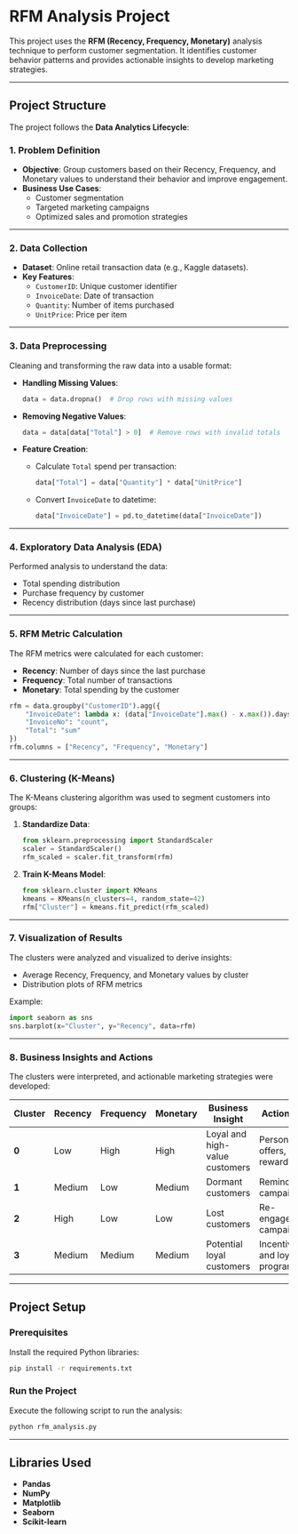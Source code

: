 # RFM Analysis Project

This project uses the **RFM (Recency, Frequency, Monetary)** analysis technique to perform customer segmentation. It identifies customer behavior patterns and provides actionable insights to develop marketing strategies.

---

## Project Structure

The project follows the **Data Analytics Lifecycle**:

### 1. **Problem Definition**

- **Objective**: Group customers based on their Recency, Frequency, and Monetary values to understand their behavior and improve engagement.
- **Business Use Cases**:
  - Customer segmentation
  - Targeted marketing campaigns
  - Optimized sales and promotion strategies

---

### 2. **Data Collection**

- **Dataset**: Online retail transaction data (e.g., Kaggle datasets).
- **Key Features**:
  - `CustomerID`: Unique customer identifier
  - `InvoiceDate`: Date of transaction
  - `Quantity`: Number of items purchased
  - `UnitPrice`: Price per item

---

### 3. **Data Preprocessing**

Cleaning and transforming the raw data into a usable format:

- **Handling Missing Values**:

  ```python
  data = data.dropna()  # Drop rows with missing values
  ```

- **Removing Negative Values**:

  ```python
  data = data[data["Total"] > 0]  # Remove rows with invalid totals
  ```

- **Feature Creation**:
  - Calculate `Total` spend per transaction:
    ```python
    data["Total"] = data["Quantity"] * data["UnitPrice"]
    ```
  - Convert `InvoiceDate` to datetime:
    ```python
    data["InvoiceDate"] = pd.to_datetime(data["InvoiceDate"])
    ```

---

### 4. **Exploratory Data Analysis (EDA)**

Performed analysis to understand the data:

- Total spending distribution
- Purchase frequency by customer
- Recency distribution (days since last purchase)

---

### 5. **RFM Metric Calculation**

The RFM metrics were calculated for each customer:

- **Recency**: Number of days since the last purchase
- **Frequency**: Total number of transactions
- **Monetary**: Total spending by the customer

```python
rfm = data.groupby("CustomerID").agg({
    "InvoiceDate": lambda x: (data["InvoiceDate"].max() - x.max()).days,
    "InvoiceNo": "count",
    "Total": "sum"
})
rfm.columns = ["Recency", "Frequency", "Monetary"]
```

---

### 6. **Clustering (K-Means)**

The K-Means clustering algorithm was used to segment customers into groups:

1. **Standardize Data**:

   ```python
   from sklearn.preprocessing import StandardScaler
   scaler = StandardScaler()
   rfm_scaled = scaler.fit_transform(rfm)
   ```

2. **Train K-Means Model**:
   ```python
   from sklearn.cluster import KMeans
   kmeans = KMeans(n_clusters=4, random_state=42)
   rfm["Cluster"] = kmeans.fit_predict(rfm_scaled)
   ```

---

### 7. **Visualization of Results**

The clusters were analyzed and visualized to derive insights:

- Average Recency, Frequency, and Monetary values by cluster
- Distribution plots of RFM metrics

Example:

```python
import seaborn as sns
sns.barplot(x="Cluster", y="Recency", data=rfm)
```

---

### 8. **Business Insights and Actions**

The clusters were interpreted, and actionable marketing strategies were developed:

| **Cluster** | **Recency** | **Frequency** | **Monetary** | **Business Insight**           | **Action Plan**                 |
| ----------- | ----------- | ------------- | ------------ | ------------------------------ | ------------------------------- |
| **0**       | Low         | High          | High         | Loyal and high-value customers | Personalized offers, rewards    |
| **1**       | Medium      | Low           | Medium       | Dormant customers              | Reminder campaigns              |
| **2**       | High        | Low           | Low          | Lost customers                 | Re-engagement campaigns         |
| **3**       | Medium      | Medium        | Medium       | Potential loyal customers      | Incentives and loyalty programs |

---

## Project Setup

### Prerequisites

Install the required Python libraries:

```bash
pip install -r requirements.txt
```

### Run the Project

Execute the following script to run the analysis:

```bash
python rfm_analysis.py
```

---

## Libraries Used

- **Pandas**
- **NumPy**
- **Matplotlib**
- **Seaborn**
- **Scikit-learn**
